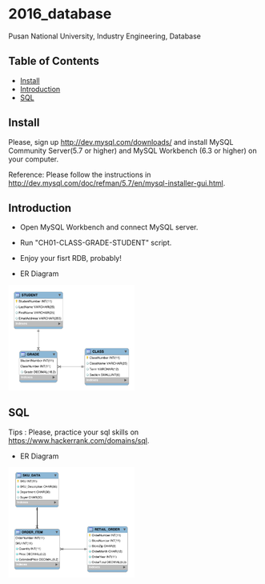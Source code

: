 # 2016_database
Pusan National University, Industry Engineering, Database


## Table of Contents

- [Install](#install)
- [Introduction](#introduction)
- [SQL](#SQL)

## Install
Please, sign up http://dev.mysql.com/downloads/ and install MySQL Community Server(5.7 or higher) and MySQL Workbench (6.3 or higher) on your computer.

Reference: Please follow the instructions in http://dev.mysql.com/doc/refman/5.7/en/mysql-installer-gui.html.

## Introduction

- Open MySQL Workbench and connect MySQL server.
- Run "CH01-CLASS-GRADE-STUDENT" script.
- Enjoy your fisrt RDB, probably!

- ER Diagram
<img src="/lecture/image/CH01-CLASS-STUDENT-GRADE.png" width="50%"> 

## SQL

Tips : Please, practice your sql skills on https://www.hackerrank.com/domains/sql.

- ER Diagram
<img src="/lecture/image/CH02-ITEM-RETAIL-SKU.png" width="50%"> 
